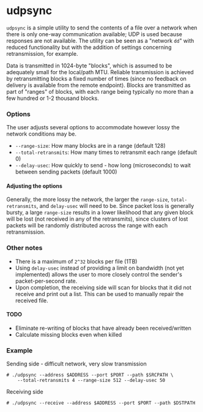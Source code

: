 
# udpsync

`udpsync` is a simple utility to send the contents of a file over a network when there
is only one-way communication available; UDP is used because responses are not available.
The utility can be seen as a "network `dd`" with reduced functionality but with the
addition of settings concerning retransmission, for example.

Data is transmitted in 1024-byte "blocks", which is assumed to be adequately small for the 
local/path MTU. Reliable transmission is achieved by retransmitting blocks a fixed number
of times (since no feedback on delivery is available from the remote endpoint).
Blocks are transmitted as part of "ranges" of blocks, with each range being typically 
no more than a few hundred or 1-2 thousand blocks.

### Options

The user adjusts several options to accommodate however lossy the network conditions may be.
* `--range-size`: How many blocks are in a range (default 128)
* `--total-retransmits`: How many times to retransmit each range (default 0)
* `--delay-usec`: How quickly to send - how long (microseconds) to wait between sending packets
    (default 1000)

#### Adjusting the options

Generally, the more lossy the network, the larger the `range-size`, `total-retransmits`, and
`delay-usec` will need to be. Since packet loss is generally bursty, a large `range-size` results
in a lower likelihood that any given block will be lost (not received in any of the retransmits),
since clusters of lost packets will be randomly distributed across the range with each retransmission.

### Other notes

* There is a maximum of `2^32` blocks per file (1TB)
* Using `delay-usec` instead of providing a limit on bandwidth (not yet implemented) allows
    the user to more closely control the sender's packet-per-second rate.
* Upon completion, the receiving side will scan for blocks that it did not receive and print
    out a list. This can be used to manually repair the received file.

#### TODO

* Eliminate re-writing of blocks that have already been received/written
* Calculate missing blocks even when killed

### Example

Sending side - difficult network, very slow transmission
```
# ./udpsync --address $ADDRESS --port $PORT --path $SRCPATH \
    --total-retransmits 4 --range-size 512 --delay-usec 50
```

Receiving side
```
# ./udpsync --receive --address $ADDRESS --port $PORT --path $DSTPATH

```
